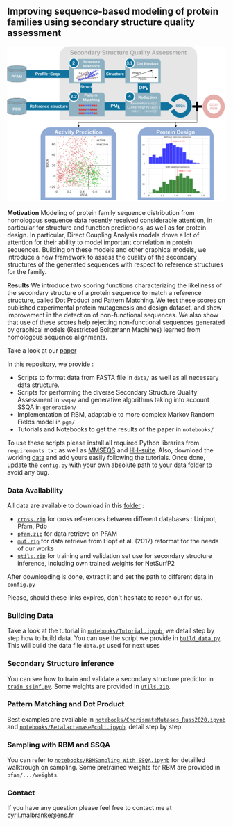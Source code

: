 ## Improving sequence-based modeling of protein families using secondary structure quality assessment

![Graphical Abstract](ressources/graphical_abstract.png)

**Motivation** 
Modeling of protein family sequence distribution from homologous sequence data recently received considerable 
attention, in particular for structure and function predictions, as well as for protein design.  In particular,
Direct Coupling Analysis models drove a lot of attention for their ability to model important correlation in 
protein sequences. Building on these models and other graphical models, we introduce a new framework to assess 
the quality of the secondary structures of the generated sequences with respect to reference structures for 
the family.

**Results**
We introduce two scoring functions characterizing the likeliness of the secondary structure of a protein sequence
to match a reference structure, called Dot Product and Pattern Matching. We test these scores on  published
experimental protein mutagenesis and design dataset, and show improvement in the detection of non-functional
sequences. We also show that use of these scores help rejecting non-functional sequences generated by graphical
models (Restricted Boltzmann Machines) learned from homologous sequence alignments. 

Take a look at our [paper]()

In this repository, we provide :
- Scripts to format data from FASTA file in `data/` as well as all necessary data structure.
- Scripts for performing the diverse Secondary Structure Quality Assessment in `ssqa/` and generative
  algorithms taking into account SSQA in `generation/`
- Implementation of RBM, adaptable to more complex Markov Random Fields model in `pgm/`
- Tutorials and Notebooks to get the results of the paper in `notebooks/`

To use these scripts please install all required Python libraries from `requirements.txt` as well as
[MMSEQS](https://github.com/soedinglab/MMseqs2) and [HH-suite](https://github.com/soedinglab/hh-suite). 
Also, download the working [data]() and add yours easily following the tutorials. Once done, update
the `config.py` with your own absolute path to your data folder to avoid any bug.

### Data Availability

All data are available to download in this [folder](https://idata.phys.ens.fr/index.php/s/LasCHJL54x3rT49) :
- [`cross.zip`](https://idata.phys.ens.fr/index.php/s/5YK2DPjPaPMixJr) for cross references between different databases : Uniprot, Pfam, Pdb
- [`pfam.zip`](https://idata.phys.ens.fr/index.php/s/YqJEz4saHtYEmLQ) for data retrieve on PFAM
- [`mut.zip`](https://idata.phys.ens.fr/index.php/s/5cYxo47yASixFYZ) for data retrieve from Hopf et al. (2017) reformat for the needs of our works
- [`utils.zip`](https://idata.phys.ens.fr/index.php/s/BPfffRccZMBoTXZ) for training and validation set use for secondary structure inference, including own 
  trained weights for NetSurfP2 
  
After downloading is done, extract it and set the path to different data in `config.py`
  
Please, should these links expires, don't hesitate to reach out for us.

### Building Data

Take a look at the tutorial in [`notebooks/Tutorial.ipynb`](notebooks/Tutorial.ipynb), we detail step by step how to build data. 
You can use the script we provide in [`build_data.py`](build_data.py). This will build the data file `data.pt` used for
next uses

### Secondary Structure inference

You can see how to train and validate a secondary structure predictor in [`train_ssinf.py`](train_ssinf.py). Some weights 
are provided in [`utils.zip`](https://idata.phys.ens.fr/index.php/s/BPfffRccZMBoTXZ).

### Pattern Matching and Dot Product

Best examples are available in [`notebooks/ChorismateMutases_Russ2020.ipynb`](notebooks/ChorismateMutases_Russ2020.ipynb) and 
[`notebooks/BetalactamaseEcoli.ipynb`](notebooks/BetalactamaseEcoli.ipynb), detail step by step.

### Sampling with RBM and SSQA

You can refer to [`notebooks/RBMSampling_With_SSQA.ipynb`](notebooks/RBMSampling_With_SSQA.ipynb) for detailled walktrough on sampling. 
Some pretrained weights for RBM are provided in `pfam/.../weights`.

### Contact

If you have any question please feel free to contact me at [cyril.malbranke@ens.fr](mailto:cyril.malbranke@ens.fr)